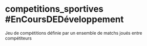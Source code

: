 # competitions_sportives #EnCoursDEDéveloppement
Jeu de compétitions définie par un ensemble de matchs joués entre compétiteurs
